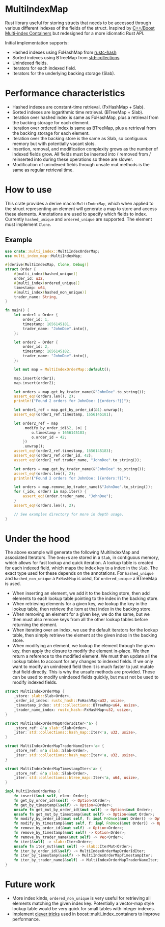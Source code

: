 # MultiIndexMap

Rust library useful for storing structs that needs to be accessed through various different indexes of the fields of the struct. Inspired by [C++/Boost Multi-index Containers](https://www.boost.org/doc/libs/1_79_0/libs/multi_index/doc/index.html) but redesigned for a more idiomatic Rust API.

Initial implementation supports:
* Hashed indexes using FxHashMap from [rustc-hash](https://github.com/rust-lang/rustc-hash)
* Sorted indexes using BTreeMap from [std::collections](https://doc.rust-lang.org/std/collections/struct.BTreeMap.html)
* Unindexed fields.
* Iterators for each indexed field.
* Iterators for the underlying backing storage (Slab).

# Performance characteristics
* Hashed indexes are constant-time retrieval. (FxHashMap + Slab).
* Sorted indexes are logarithmic time retrieval. (BTreeMap + Slab).
* Iteration over hashed index is same as FxHashMap, plus a retrieval from the backing storage for each element.
* Iteration over ordered index is same as BTreeMap, plus a retrieval from the backing storage for each element.
* Iteration over the backing store is the same as Slab, so contiguous memory but with potentially vacant slots.
* Insertion, removal, and modification complexity grows as the number of indexed fields grow. All fields must be inserted into / removed from / reinserted into during these operations so these are slower.
* Modification of unindexed fields through unsafe mut methods is the same as regular retrieval time.

# How to use

This crate provides a derive macro `MultiIndexMap`, which when applied to the struct representing an element will generate a map to store and access these elements.
Annotations are used to specify which fields to index. Currently `hashed_unique` and `ordered_unique` are supported.
The element must implement `Clone`.

## Example

```rust
use crate::multi_index::MultiIndexOrderMap;
use multi_index_map::MultiIndexMap;

#[derive(MultiIndexMap, Clone, Debug)]
struct Order {
    #[multi_index(hashed_unique)]
    order_id: u32,
    #[multi_index(ordered_unique)]
    timestamp: u64,
    #[multi_index(hashed_non_unique)]
    trader_name: String,
}

fn main() {
    let order1 = Order {
        order_id: 1,
        timestamp: 1656145181,
        trader_name: "JohnDoe".into(),
    };

    let order2 = Order {
        order_id: 2,
        timestamp: 1656145182,
        trader_name: "JohnDoe".into(),
    };

    let mut map = MultiIndexOrderMap::default();

    map.insert(order1);
    map.insert(order2);

    let orders = map.get_by_trader_name(&"JohnDoe".to_string());
    assert_eq!(orders.len(), 2);
    println!("Found 2 orders for JohnDoe: [{orders:?}]");

    let order1_ref = map.get_by_order_id(&1).unwrap();
    assert_eq!(order1_ref.timestamp, 1656145181);

    let order2_ref = map
        .modify_by_order_id(&2, |o| {
            o.timestamp = 1656145183;
            o.order_id = 42;
        })
        .unwrap();
    assert_eq!(order2_ref.timestamp, 1656145183);
    assert_eq!(order2_ref.order_id, 42);
    assert_eq!(order2_ref.trader_name, "JohnDoe".to_string());

    let orders = map.get_by_trader_name(&"JohnDoe".to_string());
    assert_eq!(orders.len(), 2);
    println!("Found 2 orders for JohnDoe: [{orders:?}]");

    let orders = map.remove_by_trader_name(&"JohnDoe".to_string());
    for (_idx, order) in map.iter() {
        assert_eq!(order.trader_name, "JohnDoe");
    }
    assert_eq!(orders.len(), 2);

    // See examples directory for more in depth usage.
}
```

# Under the hood

The above example will generate the following MultiIndexMap and associated Iterators.
The `Order`s are stored in a `Slab`, in contiguous memory, which allows for fast lookup and quick iteration. 
A lookup table is created for each indexed field, which maps the index key to a index in the `Slab`.
The exact type used for these depends on the annotations.
For `hashed_unique` and `hashed_non_unique` a `FxHashMap` is used, for `ordered_unique` a BTreeMap is used.
* When inserting an element, we add it to the backing store, then add elements to each lookup table pointing to the index in the backing store.
* When retrieving elements for a given key, we lookup the key in the lookup table, then retrieve the item at that index in the backing store.
* When removing an element for a given key, we do the same, but we then must also remove keys from all the other lookup tables before returning the element.
* When iterating over an index, we use the default iterators for the lookup table, then simply retrieve the element at the given index in the backing store.
* When modifying an element, we lookup the element through the given key, then apply the closure to modify the element in-place. We then return a reference to the modified element.
We must then update all the lookup tables to account for any changes to indexed fields.
If we only want to modify an unindexed field then it is much faster to just mutate that field directly.
This is why the unsafe methods are provided. These can be used to modify unindexed fields quickly, but must not be used to modify indexed fields.


```rust
struct MultiIndexOrderMap {
    _store: slab::Slab<Order>,
    _order_id_index: rustc_hash::FxHashMap<u32, usize>,
    _timestamp_index: std::collections::BTreeMap<u64, usize>,
    _trader_name_index: rustc_hash::FxHashMap<u32, usize>,
}

struct MultiIndexOrderMapOrderIdIter<'a> {
    _store_ref: &'a slab::Slab<Order>,
    _iter: std::collections::hash_map::Iter<'a, u32, usize>,
}

struct MultiIndexOrderMapTraderNameIter<'a> {
    _store_ref: &'a slab::Slab<Order>,
    _iter: std::collections::hash_map::Iter<'a, u32, usize>,
}

struct MultiIndexOrderMapTimestampIter<'a> {
    _store_ref: &'a slab::Slab<Order>,
    _iter: std::collections::btree_map::Iter<'a, u64, usize>,
}

impl MultiIndexOrderMap {
    fn insert(&mut self, elem: Order);
    fn get_by_order_id(&self) -> Option<&Order>;
    fn get_by_timestamp(&self) -> Option<&Order>;
    unsafe fn get_mut_by_order_id(&mut self) -> Option<&mut Order>;
    unsafe fn get_mut_by_timestamp(&mut self) -> Option<&mut Order>;
    fn modify_by_order_id(&mut self, f: impl FnOnce(&mut Order)) -> Option<&Order>;
    fn modify_by_timestamp(&mut self, f: impl FnOnce(&mut Order)) -> Option<&Order>;
    fn remove_by_order_id(&mut self) -> Option<Order>;
    fn remove_by_timestamp(&mut self) -> Option<Order>;
    fn remove_by_trader_name(&mut self) -> Vec<Order>;
    fn iter(&self) -> slab::Iter<Order>;
    unsafe fn iter_mut(&mut self) -> slab::IterMut<Order>;
    fn iter_by_order_id(&self) -> MultiIndexOrderMapOrderIdIter;
    fn iter_by_timestamp(&self) -> MultiIndexOrderMapTimestampIter;
    fn iter_by_trader_name(&self) -> MultiIndexOrderMapTraderNameIter;
}
```


# Future work
* More index kinds, `ordered_non_unique` is very useful for retrieving all elements matching the given index key. Potentially a vector-map style lookup table would be very quick for small tables with integer indexes.
* Implement [clever tricks](https://www.boost.org/doc/libs/1_36_0/libs/multi_index/doc/performance.html) used in boost::multi_index_containers to improve performance.
